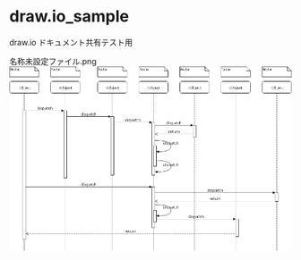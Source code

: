 # draw.io_sample
draw.io ドキュメント共有テスト用

名称未設定ファイル.png
[![名称未設定ファイル.png](名称未設定ファイル.png)](https://www.draw.io/#G1-5BWLq6spyw-8DrnpI85KtoF2Umdp7tp)

